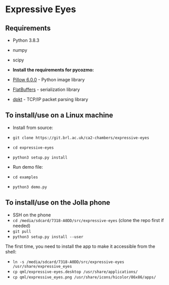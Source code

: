 # Expressive Eyes

## Requirements

- Python 3.8.3
- numpy
- scipy


- **Install the requirements for pycozmo:**
- [Pillow 6.0.0](https://github.com/python-pillow/Pillow) - Python image library
- [FlatBuffers](https://github.com/google/flatbuffers) - serialization library
- [dpkt](https://github.com/kbandla/dpkt) - TCP/IP packet parsing library

## To install/use on a Linux machine

- Install from source:
- `git clone https://git.brl.ac.uk/ca2-chambers/expressive-eyes`
- `cd expressive-eyes`
- `python3 setup.py install`


- Run demo file:
- `cd examples`
- `python3 demo.py`

## To install/use on the Jolla phone

- SSH on the phone
- `cd /media/sdcard/7318-A0DD/src/expressive-eyes` (clone the repo first if needed)
- `git pull`
- `python3 setup.py install --user`

The first time, you need to install the app to make it accessible from the shell:
- `ln -s /media/sdcard/7318-A0DD/src/expressive-eyes /usr/share/expressive_eyes`
- `cp qml/expressive-eyes.desktop /usr/share/applications/`
- `cp qml/expressive_eyes.png /usr/share/icons/hicolor/86x86/apps/`
